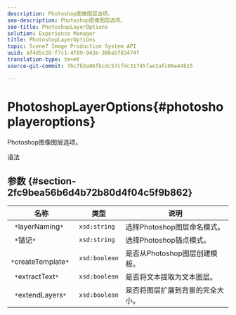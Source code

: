 ```yaml
---
description: Photoshop图像图层选项。
seo-description: Photoshop图像图层选项。
seo-title: PhotoshopLayerOptions
solution: Experience Manager
title: PhotoshopLayerOptions
topic: Scene7 Image Production System API
uuid: af4d5c28-f7c1-4f89-943e-386a5f83474f
translation-type: tm+mt
source-git-commit: 7bc7b3a86fbcdc57cfdc31745fae3afc06e44b15

---
```



# PhotoshopLayerOptions{#photoshoplayeroptions}

Photoshop图像图层选项。

语法

## 参数 {#section-2fc9bea56b6d4b72b80d4f04c5f9b862}

| 名称 | 类型 | 说明 |
|---|---|---|
| ` *`layerNaming`*` | `xsd:string` | 选择Photoshop图层命名模式。 |
| ` *`锚记`*` | `xsd:string` | 选择Photoshop锚点模式。 |
| ` *`createTemplate`*` | `xsd:boolean` | 是否从Photoshop图层创建模板。 |
| ` *`extractText`*` | `xsd:boolean` | 是否将文本提取为文本图层。 |
| ` *`extendLayers`*` | `xsd:boolean` | 是否将图层扩展到背景的完全大小。 |

